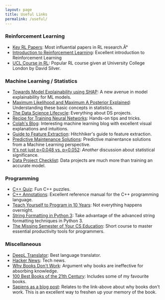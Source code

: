 ```yaml
---
layout: page
title: Useful Links
permalink: /useful/
---
```


### Reinforcement Learning

- [Key RL Papers](https://spinningup.openai.com/en/latest/spinningup/keypapers.html): Most influential papers in RL research.Ã°
- [Introduction to Reinforcement Learning](http://incompleteideas.net/book/bookdraft2017nov5.pdf): Excellent introduction to Reinforcement Learning
- [UCL Course in RL](http://www0.cs.ucl.ac.uk/staff/d.silver/web/Teaching.html): Popular RL course given at University College London by David Silver.

### Machine Learning / Statistics

- [Towards Model Explainability using SHAP](https://github.com/slundberg/shap): A new avenue in model explainability for ML models.
- [Maximum Likelihood and Maximum A Posterior Explained](http://blog.christianperone.com/2019/01/mle/): Understanding these basic concepts in statistics.
- [The Data Science Lifecycle](https://www.textbook.ds100.org/ch/01/lifecycle_intro.html): Everything about DS projects.
- [Recipe for Training Neural Networks](http://karpathy.github.io/2019/04/25/recipe/): Hands-on tips and tricks.
- [Colah's Blog](http://colah.github.io): Interesting machine learning blog with excellent visual explanations and intuitions.
- [Guide to Feature Extraction](https://mlwhiz.com/blog/2019/05/19/feature_extraction/): Hitchhiker's guide to feature extraction.
- [Predictive Maintenance Solutions](https://docs.microsoft.com/en-us/azure/machine-learning/team-data-science-process/cortana-analytics-playbook-predictive-maintenance): Predictive mainentance solutions from a Machine Learning perspective.
- [It's not just p=0.048 vs. p=0.052](https://statmodeling.stat.columbia.edu/2019/09/06/__trashed-2/): *Another* discussion about statistical significance.
- [Data Project Checklist](https://www.fast.ai/2020/01/07/data-questionnaire/): Data projects are much more than training an accurate model.

### Programming

- [C++ Quiz](http://cppquiz.org): Fun C++ puzzles.
- [C++ Annotations](http://www.icce.rug.nl/documents/cplusplus/): Excellent reference manual for the C++ programming language.
- [Teach Yourself to Program in 10 Years](http://norvig.com/21-days.html): Not everything happens overnight.
- [String Formatting in Python 3](https://pyformat.info): Take advantage of the advanced string formatting techniques in Python 3.
- [The Missing Semester of Your CS Education](https://missing.csail.mit.edu): Short course to master essential productivity tools for programmers.

### Miscellaneous

- [DeepL Translator](https://www.deepl.com/translator): Best language translator.
- [Hacker News](https://www.ycombinator.com): Tech news.
- [Why Books Don't Work](https://andymatuschak.org/books/): Argument why books are ineffective for absorbing knowledge.
- [100 Best Books of the 21th Century](https://www.theguardian.com/books/2019/sep/21/best-books-of-the-21st-century): Includes some of my favourite books.
- [Sapiens as a blog post](https://neilkakkar.com/sapiens.html): Relates to the link-above about why books don't work. This is an excellent way to freshen up your memory of the book.
